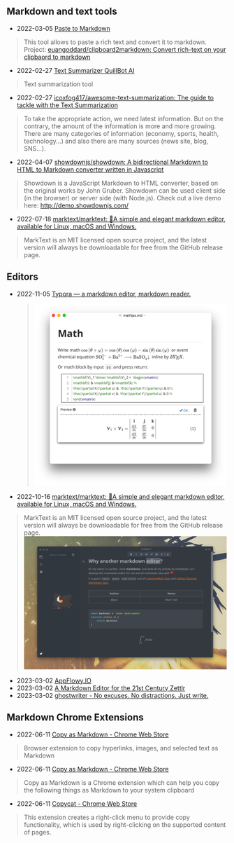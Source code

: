 ## Markdown and text tools

- 2022-03-05 [Paste to Markdown](http://euangoddard.github.io/clipboard2markdown/)
> This tool allows to paste a rich text and convert it to markdown. Project: [euangoddard/clipboard2markdown: Convert rich-text on your clipbaord to markdown](https://github.com/euangoddard/clipboard2markdown)
- 2022-02-27 [Text Summarizer QuillBot AI](https://quillbot.com/summarize)
> Text summarization tool
- 2022-02-27 [icoxfog417/awesome-text-summarization: The guide to tackle with the Text Summarization](https://github.com/icoxfog417/awesome-text-summarization#libraries)
> To take the appropriate action, we need latest information.
But on the contrary, the amount of the information is more and more growing. There are many categories of information (economy, sports, health, technology...) and also there are many sources (news site, blog, SNS...).
- 2022-04-07 [showdownjs/showdown: A bidirectional Markdown to HTML to Markdown converter written in Javascript](https://github.com/showdownjs/showdown)
> Showdown is a JavaScript Markdown to HTML converter, based on the original works by John Gruber. Showdown can be used client side (in the browser) or server side (with Node.js).
> Check out a live demo here: http://demo.showdownjs.com/
- 2022-07-18 [marktext/marktext: 📝A simple and elegant markdown editor, available for Linux, macOS and Windows.](https://github.com/marktext/marktext)
> MarkText is an MIT licensed open source project, and the latest version will always be downloadable for free from the GitHub release page.

## Editors

- 2022-11-05 [Typora — a markdown editor, markdown reader.](https://typora.io/)

  > ![img](./markdown-tools.assets/math.png)

- 2022-10-16 [marktext/marktext: 📝A simple and elegant markdown editor, available for Linux, macOS and Windows.](https://github.com/marktext/marktext)

> MarkText is an MIT licensed open source project, and the latest version will always be downloadable for free from the GitHub release page.
> ![img](./markdown-tools.assets/marktext.png)
- 2023-03-02 [AppFlowy.IO](https://appflowy.io/)
- 2023-03-02 [A Markdown Editor for the 21st Century Zettlr](https://www.zettlr.com/)
- 2023-03-02 [ghostwriter - No excuses. No distractions. Just write.](https://ghostwriter.kde.org/)


## Markdown Chrome Extensions
- 2022-06-11 [Copy as Markdown - Chrome Web Store](https://chrome.google.com/webstore/detail/copy-as-markdown/nlaionblcaejecbkcillglodmmfhjhfi)
> Browser extension to copy hyperlinks, images, and selected text as Markdown
- 2022-06-11 [Copy as Markdown - Chrome Web Store](https://chrome.google.com/webstore/detail/copy-as-markdown/fkeaekngjflipcockcnpobkpbbfbhmdn)
> Copy as Markdown is a Chrome extension which can help you copy the following things as Markdown to your system clipboard
- 2022-06-11 [Copycat - Chrome Web Store](https://chrome.google.com/webstore/detail/copycat/jdjbiojkklnaeoanimopafmnmhldejbg)
> This extension creates a right-click menu to provide copy functionality, which is used by right-clicking on the supported content of pages.

